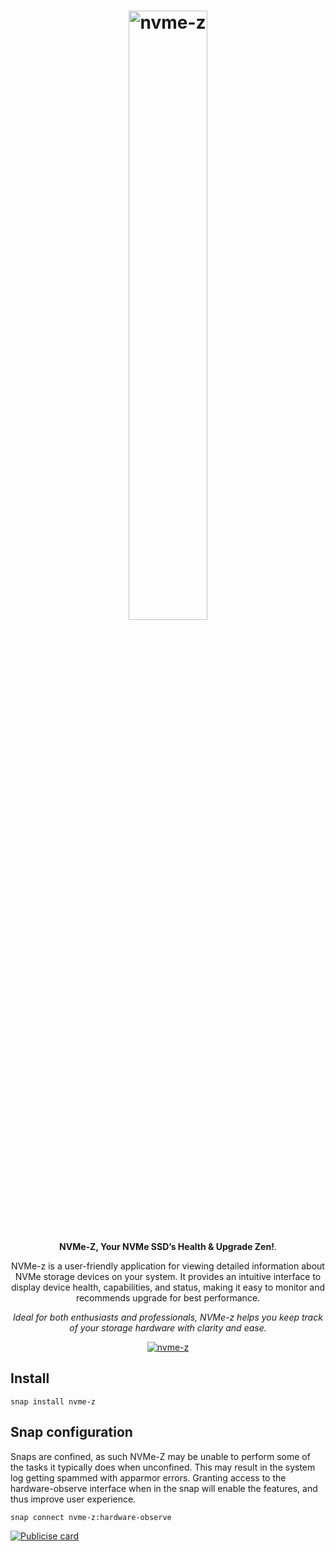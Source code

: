 <h1 align="center">
  <img src="https://nvme-z.tech/logo-512-fit.png" alt="nvme-z" width="50%">
</h1>

<p align="center"><b>NVMe-Z, Your NVMe SSD’s Health & Upgrade Zen!</b>. 
<p align="center">NVMe-z is a user-friendly application for viewing detailed information about NVMe storage devices on your system. It provides an intuitive interface to display device health, capabilities, and status, making it easy to monitor and recommends upgrade for best performance.</p>

<p align="center"><i>Ideal for both enthusiasts and professionals, NVMe-z helps you keep track of your storage hardware with clarity and ease.</i></p>

<p align="center">
<a href="https://snapcraft.io/nvme-z">
  <img alt="nvme-z" src="https://snapcraft.io/nvme-z/badge.svg" />
</a>
</p>

## Install

```shell
snap install nvme-z
```

## Snap configuration

Snaps are confined, as such NVMe-Z may be unable to perform some of the tasks it typically does when unconfined. 
  This may result in the system log getting spammed with apparmor errors. 
  Granting access to the hardware-observe interface when in the snap will enable the features, and thus improve user experience.

```shell
snap connect nvme-z:hardware-observe
```

[![Publicise card](https://snapcraft.io/static/images/badges/en/snap-store-black.svg)](https://snapcraft.io/nvme-z)